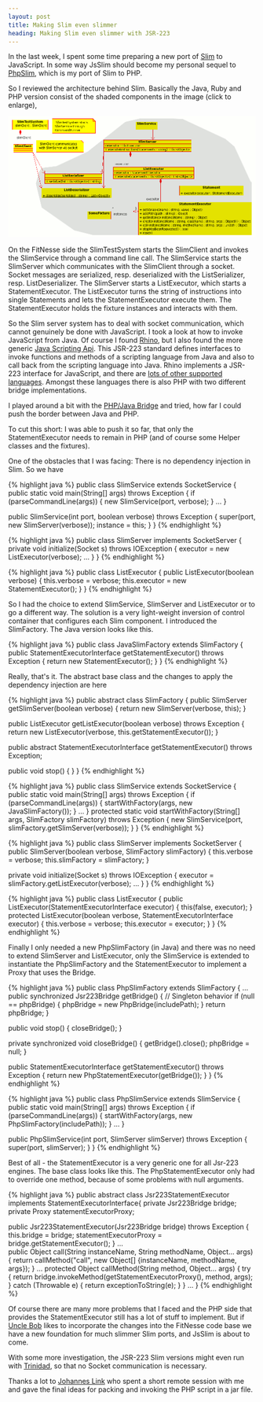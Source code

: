 ```yaml
---
layout: post
title: Making Slim even slimmer
heading: Making Slim even slimmer with JSR-223
---
```

In the last week, I spent some time preparing a new port of
[Slim](http://fitnesse.org/FitNesse.UserGuide.SliM) to JavaScript.
In some way JsSlim should become my personal sequel to
[PhpSlim](http://ggramlich.github.com/phpslim/),
which is my port of Slim to PHP.

So I reviewed the architecture behind Slim. Basically the Java, Ruby and PHP version
consist of the shaded components in the image (click to enlarge),

[![The Slim system][classes_thumb]][classes]

On the FitNesse side the SlimTestSystem starts the SlimClient and
invokes the SlimService through a command line call.
The SlimService starts the SlimServer which communicates with the SlimClient through
a socket. Socket messages are serialized, resp. deserialized with the ListSerializer, resp.
ListDeserializer. The SlimServer starts a ListExecutor, which starts a StatementExecutor.
The ListExecutor turns the string of instructions into single Statements and lets the 
StatementExecutor execute them. The StatementExecutor holds the fixture instances and
interacts with them.

So the Slim server system has to deal with socket communication, which cannot genuinely be done with JavaScript.
I took a look at how to invoke JavaScript from Java. Of course I found
[Rhino](http://www.mozilla.org/rhino/), but I also found the more generic
[Java Scripting Api](http://java.sun.com/javase/6/docs/technotes/guides/scripting/programmer_guide/index.html).
This JSR-223 standard defines interfaces to invoke functions and methods of a scripting language
from Java and also to call back from the scripting language into Java.
Rhino implements a JSR-223 interface for JavaScript, 
and there are [lots of other supported languages](https://scripting.dev.java.net/). 
Amongst these languages there is also PHP with two different bridge implementations.

I played around a bit with the [PHP/Java Bridge](http://php-java-bridge.sourceforge.net/pjb/)
and tried, how far I could push the border between Java and PHP.

To cut this short: I was able to push it so far, that only the StatementExecutor needs to
remain in PHP (and of course some Helper classes and the fixtures).

One of the obstacles that I was facing:
There is no dependency injection in Slim. So we have

{% highlight java %}
public class SlimService extends SocketService {
  public static void main(String[] args) throws Exception {
    if (parseCommandLine(args)) {
      new SlimService(port, verbose);
    }
    ...
  }

  public SlimService(int port, boolean verbose) throws Exception {
    super(port, new SlimServer(verbose));
    instance = this;
  }
}
{% endhighlight %}

{% highlight java %}
public class SlimServer implements SocketServer {
  private void initialize(Socket s) throws IOException {
    executor = new ListExecutor(verbose);
    ...
  }
}
{% endhighlight %}

{% highlight java %}
public class ListExecutor {
  public ListExecutor(boolean verbose) {
    this.verbose = verbose;
    this.executor = new StatementExecutor();
  }
}
{% endhighlight %}

So I had the choice to extend SlimService, SlimServer and ListExecutor or to go a different way.
The solution is a very light-weight inversion of control container that configures each Slim component.
I introduced the SlimFactory. The Java version looks like this.

{% highlight java %}
public class JavaSlimFactory extends SlimFactory {
  public StatementExecutorInterface getStatementExecutor() throws Exception {
    return new StatementExecutor();
  }
}
{% endhighlight %}

Really, that's it. The abstract base class and the changes to apply
the dependency injection are here

{% highlight java %}
public abstract class SlimFactory {
  public SlimServer getSlimServer(boolean verbose) {
    return new SlimServer(verbose, this);
  }

  public ListExecutor getListExecutor(boolean verbose) throws Exception {
    return new ListExecutor(verbose, this.getStatementExecutor());
  }

  public abstract StatementExecutorInterface getStatementExecutor() throws Exception;
  
  public void stop() {
  }
}
{% endhighlight %}

{% highlight java %}
public class SlimService extends SocketService {
  public static void main(String[] args) throws Exception {
    if (parseCommandLine(args)) {
      startWithFactory(args, new JavaSlimFactory());
    }
    ...
  }
  protected static void startWithFactory(String[] args, SlimFactory slimFactory) throws Exception {
    new SlimService(port, slimFactory.getSlimServer(verbose));
  }
}
{% endhighlight %}

{% highlight java %}
public class SlimServer implements SocketServer {
  public SlimServer(boolean verbose, SlimFactory slimFactory) {
    this.verbose = verbose;
    this.slimFactory = slimFactory;
  }

  private void initialize(Socket s) throws IOException {
    executor = slimFactory.getListExecutor(verbose);
    ...
  }
}
{% endhighlight %}

{% highlight java %}
public class ListExecutor {
  public ListExecutor(StatementExecutorInterface executor) {
    this(false, executor);
  }
  protected ListExecutor(boolean verbose, StatementExecutorInterface executor) {
    this.verbose = verbose;
    this.executor = executor;
  }
}
{% endhighlight %}

Finally I only needed a new PhpSlimFactory (in Java) and there was no need to 
extend SlimServer and ListExecutor, only the SlimService is extended
to instantiate the PhpSlimFactory and the StatementExecutor to implement a Proxy
that uses the Bridge.

{% highlight java %}
public class PhpSlimFactory extends SlimFactory {
  ...
  public synchronized Jsr223Bridge getBridge() {
    // Singleton behavior
    if (null == phpBridge) {
      phpBridge = new PhpBridge(includePath);
    }
    return phpBridge;
  }
  
  public void stop() {
    closeBridge();
  }

  private synchronized void closeBridge() {
    getBridge().close();
    phpBridge = null;
  }
  
  public StatementExecutorInterface getStatementExecutor() throws Exception {
    return new PhpStatementExecutor(getBridge());
  }
}
{% endhighlight %}

{% highlight java %}
public class PhpSlimService extends SlimService {
  public static void main(String[] args) throws Exception {
    if (parseCommandLine(args)) {
      startWithFactory(args, new PhpSlimFactory(includePath));
    }
    ...
  }

  public PhpSlimService(int port, SlimServer slimServer) throws Exception {
    super(port, slimServer);
  }
}
{% endhighlight %}

Best of all - the StatementExecutor is a very generic one for all Jsr-223 engines.
The base class looks like this. The PhpStatementExecutor only had to override one
method, because of some problems with null arguments.

{% highlight java %}
public abstract class Jsr223StatementExecutor implements StatementExecutorInterface{
  private Jsr223Bridge bridge;
  private Proxy statementExecutorProxy;
  
  public Jsr223StatementExecutor(Jsr223Bridge bridge) throws Exception
  {
    this.bridge = bridge;
    statementExecutorProxy = bridge.getStatementExecutor();
  }
  ...  
  public Object call(String instanceName, String methodName, Object... args) {
    return callMethod("call", new Object[] {instanceName, methodName, args});
  }
  ...
  protected Object callMethod(String method, Object... args) {
    try {
      return bridge.invokeMethod(getStatementExecutorProxy(), method, args);
    } catch (Throwable e) {
      return exceptionToString(e);
    }
  }
...
}
{% endhighlight %}

Of course there are many more problems that I faced and the PHP side that provides
the StatementExecutor still has a lot of stuff to implement.
But if [Uncle Bob](http://www.objectmentor.com/omTeam/martin_r.html) likes to
incorporate the changes into the FitNesse code base we have a new foundation for
much slimmer Slim ports, and JsSlim is about to come.

With some more investigation, the JSR-223 Slim versions might even run with
[Trinidad](http://fitnesse.info/trinidad),
so that no Socket communication is necessary.

Thanks a lot to [Johannes Link](http://johanneslink.net/) who
spent a short remote session with me and gave the final
ideas for packing and invoking the PHP script in a jar file.

[classes_thumb]: /images/Slim/slim_classes_thumb.gif
[classes]: /images/Slim/slim_classes.gif  "Click to enlarge"



